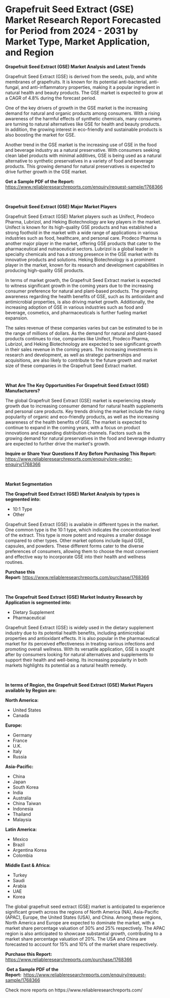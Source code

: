 <p><h1>Grapefruit Seed Extract (GSE) Market Research Report Forecasted for Period from 2024 -  2031 by Market Type, Market Application, and Region</h1></p><p><strong>Grapefruit Seed Extract (GSE) Market Analysis and Latest Trends</strong></p>
<p><p>Grapefruit Seed Extract (GSE) is derived from the seeds, pulp, and white membranes of grapefruits. It is known for its potential anti-bacterial, anti-fungal, and anti-inflammatory properties, making it a popular ingredient in natural health and beauty products. The GSE market is expected to grow at a CAGR of 4.8% during the forecast period.</p><p>One of the key drivers of growth in the GSE market is the increasing demand for natural and organic products among consumers. With a rising awareness of the harmful effects of synthetic chemicals, many consumers are turning to natural alternatives like GSE for health and beauty products. In addition, the growing interest in eco-friendly and sustainable products is also boosting the market for GSE.</p><p>Another trend in the GSE market is the increasing use of GSE in the food and beverage industry as a natural preservative. With consumers seeking clean label products with minimal additives, GSE is being used as a natural alternative to synthetic preservatives in a variety of food and beverage products. This growing demand for natural preservatives is expected to drive further growth in the GSE market.</p></p>
<p><strong>Get a Sample PDF of the Report:&nbsp;</strong> <a href="https://www.reliableresearchreports.com/enquiry/request-sample/1768366">https://www.reliableresearchreports.com/enquiry/request-sample/1768366</a></p>
<p>&nbsp;</p>
<p><strong>Grapefruit Seed Extract (GSE) Major Market Players</strong></p>
<p><p>Grapefruit Seed Extract (GSE) Market players such as Unifect, Prodeco Pharma, Lubrizol, and Heking Biotechnology are key players in the market. Unifect is known for its high-quality GSE products and has established a strong foothold in the market with a wide range of applications in various industries such as food, healthcare, and personal care. Prodeco Pharma is another major player in the market, offering GSE products that cater to the pharmaceutical and nutraceutical sectors. Lubrizol is a global leader in specialty chemicals and has a strong presence in the GSE market with its innovative products and solutions. Heking Biotechnology is a prominent player in the market, known for its research and development capabilities in producing high-quality GSE products.</p><p>In terms of market growth, the Grapefruit Seed Extract market is expected to witness significant growth in the coming years due to the increasing consumer preference for natural and plant-based products. The growing awareness regarding the health benefits of GSE, such as its antioxidant and antimicrobial properties, is also driving market growth. Additionally, the increasing adoption of GSE in various industries such as food and beverage, cosmetics, and pharmaceuticals is further fueling market expansion.</p><p>The sales revenue of these companies varies but can be estimated to be in the range of millions of dollars. As the demand for natural and plant-based products continues to rise, companies like Unifect, Prodeco Pharma, Lubrizol, and Heking Biotechnology are expected to see significant growth in their sales revenue in the coming years. The increasing investments in research and development, as well as strategic partnerships and acquisitions, are also likely to contribute to the future growth and market size of these companies in the Grapefruit Seed Extract market.</p></p>
<p>&nbsp;</p>
<p><strong>What Are The Key Opportunities For Grapefruit Seed Extract (GSE) Manufacturers?</strong></p>
<p><p>The global Grapefruit Seed Extract (GSE) market is experiencing steady growth due to increasing consumer demand for natural health supplements and personal care products. Key trends driving the market include the rising popularity of organic and eco-friendly products, as well as the increasing awareness of the health benefits of GSE. The market is expected to continue to expand in the coming years, with a focus on product innovations and expanding distribution channels. Factors such as the growing demand for natural preservatives in the food and beverage industry are expected to further drive the market's growth.</p></p>
<p><strong>Inquire or Share Your Questions If Any Before Purchasing This Report:</strong> <a href="https://www.reliableresearchreports.com/enquiry/pre-order-enquiry/1768366">https://www.reliableresearchreports.com/enquiry/pre-order-enquiry/1768366</a></p>
<p>&nbsp;</p>
<p><strong>Market Segmentation</strong></p>
<p><strong>The Grapefruit Seed Extract (GSE) Market Analysis by types is segmented into:</strong></p>
<p><ul><li>10:1 Type</li><li>Other</li></ul></p>
<p><p>Grapefruit Seed Extract (GSE) is available in different types in the market. One common type is the 10:1 type, which indicates the concentration level of the extract. This type is more potent and requires a smaller dosage compared to other types. Other market options include liquid GSE, capsules, and powders. These different forms cater to the diverse preferences of consumers, allowing them to choose the most convenient and effective way to incorporate GSE into their health and wellness routines.</p></p>
<p><strong>Purchase this Report:&nbsp;</strong><a href="https://www.reliableresearchreports.com/purchase/1768366">https://www.reliableresearchreports.com/purchase/1768366</a></p>
<p>&nbsp;</p>
<p><strong>The Grapefruit Seed Extract (GSE) Market Industry Research by Application is segmented into:</strong></p>
<p><ul><li>Dietary Supplement</li><li>Pharmaceutical</li></ul></p>
<p><p>Grapefruit Seed Extract (GSE) is widely used in the dietary supplement industry due to its potential health benefits, including antimicrobial properties and antioxidant effects. It is also popular in the pharmaceutical market for its perceived effectiveness in treating various infections and promoting overall wellness. With its versatile application, GSE is sought after by consumers looking for natural alternatives and supplements to support their health and well-being. Its increasing popularity in both markets highlights its potential as a natural health remedy.</p></p>
<p>&nbsp;</p>
<p><strong>In terms of Region, the Grapefruit Seed Extract (GSE) Market Players available by Region are:</strong></p>
<p>
    <p> <strong> North America: </strong>
        <ul>
            <li>United States</li>
            <li>Canada</li>
        </ul>
        </p> 
    <p> <strong> Europe: </strong>
        <ul>
            <li>Germany</li>
            <li>France</li>
            <li>U.K.</li>
            <li>Italy</li>
            <li>Russia</li>
        </ul>
        </p> 
    <p> <strong> Asia-Pacific: </strong>
        <ul>
            <li>China</li>
            <li>Japan</li>
            <li>South Korea</li>
            <li>India</li>
            <li>Australia</li>
            <li>China Taiwan</li>
            <li>Indonesia</li>
            <li>Thailand</li>
            <li>Malaysia</li>
        </ul>
        </p> 
    <p> <strong> Latin America: </strong>
        <ul>
            <li>Mexico</li>
            <li>Brazil</li>
            <li>Argentina Korea</li>
            <li>Colombia</li>
        </ul>
        </p> 
    <p> <strong> Middle East & Africa: </strong>
        <ul>
            <li>Turkey</li>
            <li>Saudi</li>
            <li>Arabia</li>
            <li>UAE</li>
            <li>Korea</li>
        </ul>
    </p>
    </p>
<p><p>The global grapefruit seed extract (GSE) market is anticipated to experience significant growth across the regions of North America (NA), Asia-Pacific (APAC), Europe, the United States (USA), and China. Among these regions, North America and Europe are expected to dominate the market, with a market share percentage valuation of 30% and 25% respectively. The APAC region is also anticipated to showcase substantial growth, contributing to a market share percentage valuation of 20%. The USA and China are forecasted to account for 15% and 10% of the market share respectively.</p></p>
<p><strong>Purchase this Report: </strong><a href="https://www.reliableresearchreports.com/purchase/1768366">https://www.reliableresearchreports.com/purchase/1768366</a></p>
<p>&nbsp;<strong>Get a Sample PDF of the Report:&nbsp;&nbsp;</strong><a href="https://www.reliableresearchreports.com/enquiry/request-sample/1768366">https://www.reliableresearchreports.com/enquiry/request-sample/1768366</a></p>
<p><strong></strong></p>
<p>Check more reports on https://www.reliableresearchreports.com/</p>